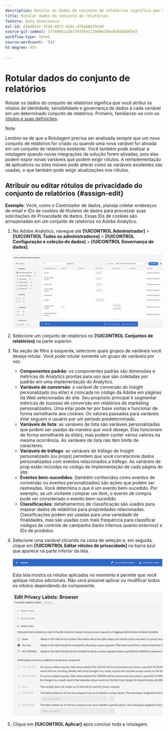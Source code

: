 ```yaml
---
description: Rotular os dados do conjunto de relatórios significa que você atribui os rótulos de identidade, sensibilidade e governança de dados a cada variável em um determinado conjunto de relatórios.
title: Rotular dados do conjunto de relatórios
feature: Data Governance
exl-id: d1bd833c-3fd4-4572-a5dc-d7bab8a79cb8
source-git-commit: c774d05ca3b1f9f45ec118b0e7b8a839a03b87e3
workflow-type: tm+mt
source-wordcount: '531'
ht-degree: 95%

---
```


# Rotular dados do conjunto de relatórios

Rotular os dados do conjunto de relatórios significa que você atribui os rótulos de identidade, sensibilidade e governança de dados a cada variável em um determinado conjunto de relatórios. Primeiro, familiarize-se com os [rótulos e suas definições](/help/admin/admin/c-data-governance/data-labeling/gdpr-labels.md).

>[!NOTE]
>
>Lembre-se de que a Rotulagem precisa ser analisada sempre que um novo conjunto de relatórios for criado ou quando uma nova variável for ativada em um conjunto de relatórios existente. Você também pode analisar a rotulagem quando novas integrações da solução forem ativadas, pois elas podem expor novas variáveis que podem exigir rótulos. A reimplementação de aplicativos ou sites móveis pode alterar como as variáveis existentes são usadas, o que também pode exigir atualizações nos rótulos.

## Atribuir ou editar rótulos de privacidade do conjunto de relatórios {#assign-edit}

**Exemplo**: Você, como o Controlador de dados, planeja coletar endereços de email e IDs de cookies de titulares de dados para processar suas solicitações de Privacidade de dados. Essas IDs de cookies são armazenadas em um conjunto de relatórios no Adobe Analytics.

1. No Adobe Analytics, navegue até **[!UICONTROL Administrador]** > **[!UICONTROL Todos os administradores]** > **[!UICONTROL Configuração e coleção de dados]** > **[!UICONTROL Governança de dados]**.

   ![Rotulagem de privacidade](assets/privacy_rs_settings.png)

1. Selecione um conjunto de relatórios no **[!UICONTROL Conjuntos de relatórios]** na parte superior.

1. Na seção de filtro à esquerda, selecione quais grupos de variáveis você deseja rotular. Você pode rotular somente um grupo de variáveis por vez.

   * **Componentes padrão**: os componentes padrão são dimensões e métricas do Analytics prontas para uso que são coletadas por padrão em uma implementação do Analytics.
   * **Variáveis de conversão**: a variável de conversão do Insight personalizado (ou eVar) é colocada no código da Adobe em páginas da Web selecionadas do site. Seu propósito principal é segmentar métricas de sucesso de conversão em relatórios de marketing personalizados. Uma eVar pode ter por base visitas e funcionar de forma semelhante aos cookies. Os valores passados para variáveis eVar seguem o usuário por um período predeterminado.
   * **Variáveis de lista**: as variáveis de lista são variáveis personalizadas que podem ser usadas da maneira que você desejar. Elas funcionam de forma semelhante às eVars, mas podem conter vários valores na mesma ocorrência. As variáveis de lista não têm limite de caracteres.
   * **Variáveis de tráfego**: as variáveis de tráfego de Insight personalizado (ou props) permitem que você correlacione dados personalizados com eventos relacionados a tráfego. As variáveis de prop estão incluídas no código de implementação de cada página do site.
   * **Eventos bem-sucedidos**: (também conhecidos como eventos de conversão ou eventos personalizados) são ações que podem ser rastreadas. Você determina o que é um evento bem-sucedido. Por exemplo, se um visitante comprar um item, o evento de compra pode ser considerado o evento bem-sucedido.
   * **Classificações**: detalhamentos de classificação são usados para mapear dados de relatórios para propriedades relacionadas. Classificações podem ser usadas para uma variedade de finalidades, mas são usadas com mais frequência para classificar códigos de controle de campanha (tanto internos quanto externos) e IDs de produtos.

1. Selecione uma variável clicando na caixa de seleção e, em seguida, clique em **[!UICONTROL Editar rótulos de privacidade]** na barra azul que aparece na parte inferior da tela.

   ![Editar](assets/edit-label.png)

   Esta tela mostra os rótulos aplicados no momento e permite que você aplique rótulos adicionais. Não será possível aplicar ou modificar todos os rótulos dependendo do componente.

   ![Rótulos aplicados](assets/edit-labels2.png)

1. Clique em **[!UICONTROL Aplicar]** após concluir toda a rotulagem.

